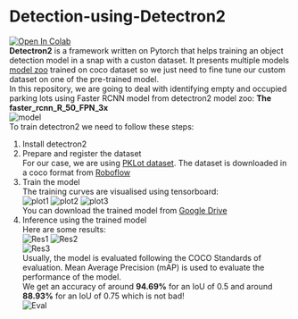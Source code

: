 # Detection-using-Detectron2 
[![Open In Colab](https://colab.research.google.com/assets/colab-badge.svg)](https://colab.research.google.com/drive/1ZNCchcQD1RhbVlKvwKijkYPZiEl9D9W8?usp=sharing) <br />
**Detectron2** is a framework written on Pytorch that helps training an object detection model in a snap with a custon dataset. It presents multiple models [model zoo](https://github.com/facebookresearch/detectron2/blob/main/MODEL_ZOO.md) trained on coco dataset so we just need to fine tune our custom dataset on one of the pre-trained model. <br />
In this repository, we are going to deal with identifying empty and occupied parking lots using Faster RCNN model from detectron2 model zoo: **The faster_rcnn_R_50_FPN_3x** <br />
![model](https://github.com/WidedCHERIF/Detection-using-Detectron2/blob/test/image.png)
 <br />
To train detectron2 we need to follow these steps: <br />
1. Install detectron2 <br />
2. Prepare and register the dataset <br />
  For our case, we are using [PKLot dataset](https://public.roboflow.com/object-detection/pklot). The dataset is downloaded in a coco format from [Roboflow](https://public.roboflow.com/object-detection/pklot/1/download/coco) <br />
3. Train the model <br />
  The training curves are visualised using tensorboard: <br />
  ![plot1](https://github.com/WidedCHERIF/Detection-using-Detectron2/blob/test/1.png)
  ![plot2](https://github.com/WidedCHERIF/Detection-using-Detectron2/blob/test/2.png)
  ![plot3](https://github.com/WidedCHERIF/Detection-using-Detectron2/blob/test/3.png) <br />
  You can download the trained model from [Google Drive](https://drive.google.com/file/d/1ltLQukzgkEOC6fNUAbrTHrWyag7R7bbM/view?usp=sharing) <br />
4. Inference using the trained model <br />
  Here are some results: <br />
  ![Res1](https://github.com/WidedCHERIF/Detection-using-Detectron2/blob/test/t%C3%A9l%C3%A9chargement%20(3).png)
  ![Res2](https://github.com/WidedCHERIF/Detection-using-Detectron2/blob/test/t%C3%A9l%C3%A9chargement%20(4).png) <br />
  ![Res3](https://github.com/WidedCHERIF/Detection-using-Detectron2/blob/test/t%C3%A9l%C3%A9chargement%20(5).png) <br />
  Usually, the model is evaluated following the COCO Standards of evaluation. Mean Average Precision (mAP) is used to evaluate the performance of the model. <br />
  We get an accuracy of around **94.69%** for an IoU of 0.5 and around **88.93%** for an IoU of 0.75 which is not bad! <br />
  ![Eval](https://github.com/WidedCHERIF/Detection-using-Detectron2/blob/test/4.png)
  
 



